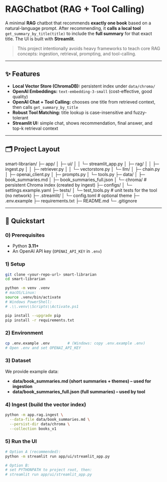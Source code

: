 # RAGChatbot (RAG + Tool Calling)

A minimal **RAG** chatbot that recommends **exactly one book** based on a natural-language prompt.
After recommending, it **calls a local tool** `get_summary_by_title(title)` to include the **full summary**
for that exact title. The UI is built with **Streamlit**.

> This project intentionally avoids heavy frameworks to teach core RAG concepts: ingestion, retrieval, prompting, and tool-calling.

---

## ✨ Features
- **Local Vector Store (ChromaDB):** persistent index under `data/chroma/`
- **OpenAI Embeddings:** `text-embedding-3-small` (cost-effective, good quality)
- **OpenAI Chat + Tool Calling:** chooses one title from retrieved context, then calls `get_summary_by_title`
- **Robust Tool Matching:** title lookup is case-insensitive and fuzzy-tolerant
- **Streamlit UI:** simple chat, shows recommendation, final answer, and top-k retrieval context

---

## 🗂 Project Layout

smart-librarian/
├─ app/
│ ├─ ui/
│ │ └─ streamlit_app.py
│ ├─ rag/
│ │ ├─ ingest.py
│ │ ├─ retriever.py
│ │ └─ vectorstore.py
│ └─ llm/
│ ├─ chain.py
│ ├─ openai_client.py
│ ├─ prompts.py
│ └─ tools.py
├─ data/
│ ├─ book_summaries.md
│ ├─ book_summaries_full.json
│ └─ chroma/ # persistent Chroma index (created by ingest)
├─ configs/
│ └─ settings.example.yaml
├─ tests/
│ └─ test_tools.py # unit tests for the tool (no network)
├─ .streamlit/
│ └─ config.toml # optional theme
├─ .env.example
├─ requirements.txt
├─ README.md
└─ .gitignore


---

## 🚀 Quickstart

### 0) Prerequisites
- Python **3.11+**
- An OpenAI API key (`OPENAI_API_KEY` in `.env`)

### 1) Setup
```bash
git clone <your-repo-url> smart-librarian
cd smart-librarian

python -m venv .venv
# macOS/Linux:
source .venv/bin/activate
# Windows PowerShell:
# .\\.venv\\Scripts\\Activate.ps1

pip install --upgrade pip
pip install -r requirements.txt
```

### 2) Environment
```bash
cp .env.example .env        # (Windows: copy .env.example .env)
# Open .env and set OPENAI_API_KEY
```

### 3) Dataset
We provide example data:
- **data/book_summaries.md (short summaries + themes) – used for ingestion**
- **data/book_summaries_full.json (full summaries) – used by tool**

### 4) Ingest (build the vector index)
```bash
python -m app.rag.ingest \
  --data-file data/book_summaries.md \
  --persist-dir data/chroma \
  --collection books_v1
```

### 5) Run the UI
```bash
# Option A (recommended):
python -m streamlit run app/ui/streamlit_app.py

# Option B:
# set PYTHONPATH to project root, then:
# streamlit run app/ui/streamlit_app.py

```
